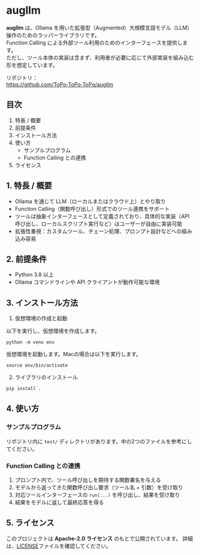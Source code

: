# augllm
**augllm** は、Ollama を用いた拡張型（Augmented）大規模言語モデル（LLM）操作のためのラッパーライブラリです。  
Function Calling による外部ツール利用のためのインターフェースを提供します。  
ただし、ツール本体の実装は含まず、利用者が必要に応じて外部実装を組み込む形を想定しています。

リポジトリ：  
https://github.com/ToPo‑ToPo‑ToPo/augllm

## 目次

1. 特長 / 概要  
2. 前提条件  
3. インストール方法  
4. 使い方  
   - サンプルプログラム 
   - Function Calling との連携  
6. ライセンス  

## 1. 特長 / 概要

- Ollama を通じて LLM（ローカルまたはクラウド上）とやり取り  
- Function Calling（関数呼び出し）形式でのツール連携をサポート  
- ツールは抽象インターフェースとして定義されており、具体的な実装（API 呼び出し、ローカルスクリプト実行など）はユーザーが自由に実装可能  
- 拡張性重視：カスタムツール、チェーン処理、プロンプト設計などへの組み込み容易  

## 2. 前提条件

- Python 3.8 以上  
- Ollama コマンドラインや API クライアントが動作可能な環境  

## 3. インストール方法
1. 仮想環境の作成と起動

以下を実行し、仮想環境を作成します。
```
python -m venv env
```

仮想環境を起動します。Macの場合は以下を実行します。
```
source env/bin/activate
```

2. ライブラリのインストール

```bash
pip install .
```

## 4. 使い方

### サンプルプログラム
リポジトリ内に `test/` ディレクトリがあります。中の2つのファイルを参考にしてください。

### Function Calling との連携

1. プロンプト内で、ツール呼び出しを期待する関数署名を与える  
2. モデルから返ってきた関数呼び出し要求（ツール名 + 引数）を受け取り  
3. 対応ツールインターフェースの `run(...)` を呼び出し、結果を受け取り  
4. 結果をモデルに返して最終応答を得る  

## 5. ライセンス

このプロジェクトは **Apache‑2.0 ライセンス** のもとで公開されています。
詳細は、[LICENSE](https://github.com/ToPo-ToPo-ToPo/augllm/blob/main/LICENSE)ファイルを確認してください。

